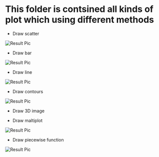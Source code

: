 # This folder is contsined all kinds of plot which using different methods

- Draw scatter

![Result Pic](https://github.com/roguesir/Python-practice/blob/master/matplotlib_practice/draw_scatter.png)

- Draw bar

![Result Pic](https://github.com/roguesir/Python-practice/blob/master/matplotlib_practice/draw_bar.png)

- Draw line

![Result Pic](https://github.com/roguesir/Python-practice/blob/master/matplotlib_practice/draw_line.png)

- Draw contours

![Result Pic](https://github.com/roguesir/Python-practice/blob/master/matplotlib_practice/draw_contours.png)

- Draw 3D image

- Draw maltiplot

![Result Pic](https://github.com/roguesir/Python-practice/blob/master/matplotlib_practice/mal_plot.png)

- Draw piecewise function

![Result Pic](https://github.com/roguesir/Python-practice/blob/master/matplotlib_practice/draw_piecewise_function.png)
